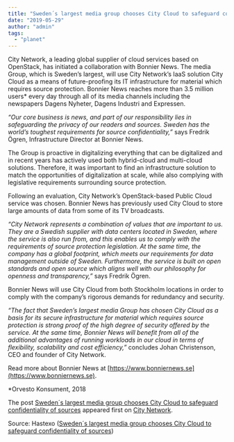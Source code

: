 ```yaml
---
title: "Sweden´s largest media group chooses City Cloud to safeguard confidentiality of sources"
date: "2019-05-29"
author: "admin"
tags: 
  - "planet"
---
```


City Network, a leading global supplier of cloud services based on OpenStack, has initiated a collaboration with Bonnier News. The media Group, which is Sweden’s largest, will use City Network’s IaaS solution City Cloud as a means of future-proofing its IT infrastructure for material which requires source protection. Bonnier News reaches more than 3.5 million users\* every day through all of its media channels including the newspapers Dagens Nyheter, Dagens Industri and Expressen.

_“Our core business is news, and part of our responsibility lies in safeguarding the privacy of our readers and sources. Sweden has the world’s toughest requirements for source confidentiality,”_ says Fredrik Ögren, Infrastructure Director at Bonnier News.

The Group is proactive in digitalizing everything that can be digitalized and in recent years has actively used both hybrid-cloud and multi-cloud solutions. Therefore, it was important to find an infrastructure solution to match the opportunities of digitalization at scale, while also complying with legislative requirements surrounding source protection.

Following an evaluation, City Network’s OpenStack-based Public Cloud service was chosen. Bonnier News has previously used City Cloud to store large amounts of data from some of its TV broadcasts.

_“City Network represents a combination of values that are important to us. They are a Swedish supplier with data centers located in Sweden, where the service is also run from, and this enables us to comply with the requirements of source protection legislation. At the same time, the company has a global footprint, which meets our requirements for data management outside of Sweden. Furthermore, the service is built on open standards and open source which aligns well with our philosophy for openness and transparency,”_ says Fredrik Ögren.

Bonnier News will use City Cloud from both Stockholm locations in order to comply with the company’s rigorous demands for redundancy and security.

_“The fact that Sweden’s largest media Group has chosen City Cloud as a basis for its secure infrastructure for material which requires source protection is strong proof of the high degree of security offered by the service. At the same time, Bonnier News will benefit from all of the additional advantages of running workloads in our cloud in terms of flexibility, scalability and cost efficiency,”_ concludes Johan Christenson, CEO and founder of City Network.

Read more about Bonnier News at [https://www.bonniernews.se](https://www.bonniernews.se).

\*Orvesto Konsument, 2018

The post [Sweden´s largest media group chooses City Cloud to safeguard confidentiality of sources](https://citynetwork.eu/pressreleases/swedens-largest-media-group-chooses-city-cloud-to-safeguard-confidentiality-of-sources/) appeared first on [City Network](https://citynetwork.eu).

Source: Hastexo ([Sweden´s largest media group chooses City Cloud to safeguard confidentiality of sources](https://citynetwork.eu/pressreleases/swedens-largest-media-group-chooses-city-cloud-to-safeguard-confidentiality-of-sources/))
